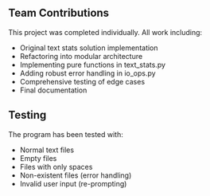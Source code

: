 ## Team Contributions
This project was completed individually. All work including:
- Original text stats solution implementation
- Refactoring into modular architecture
- Implementing pure functions in text_stats.py
- Adding robust error handling in io_ops.py
- Comprehensive testing of edge cases
- Final documentation

## Testing
The program has been tested with:
- Normal text files
- Empty files
- Files with only spaces
- Non-existent files (error handling)
- Invalid user input (re-prompting)